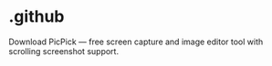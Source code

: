 # .github
Download PicPick — free screen capture and image editor tool with scrolling screenshot support.
